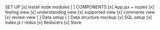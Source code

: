 SET UP
[x] install node modules
[ ] COMPONENTS
    [x] App.jsx + routes
    [x] feeling view
    [x] understanding view
    [x] supported view
    [x] comments view
    [x] review view
[ ] Data setup
    [ ] Data structure mockup
    [x] SQL setup
    [x] Index.js / redux
        [x] Reducers
        [x] Store